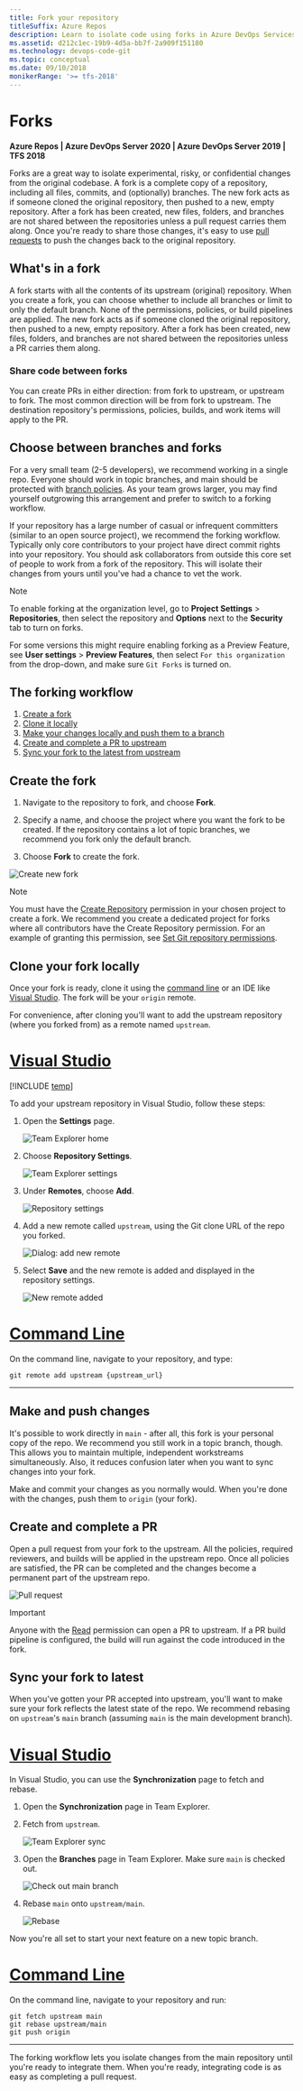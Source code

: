 ```yaml
---
title: Fork your repository
titleSuffix: Azure Repos
description: Learn to isolate code using forks in Azure DevOps Services & TFS
ms.assetid: d212c1ec-19b9-4d5a-bb7f-2a909f151180
ms.technology: devops-code-git 
ms.topic: conceptual
ms.date: 09/10/2018
monikerRange: '>= tfs-2018'
---
```



# Forks

**Azure Repos | Azure DevOps Server 2020 | Azure DevOps Server 2019 | TFS 2018**
 
Forks are a great way to isolate experimental, risky, or confidential changes from the original codebase. A fork is a complete copy of a repository, including all files, commits, and (optionally) branches. The new fork acts as if someone cloned the original repository, then pushed to a new, empty repository.
After a fork has been created, new files, folders, and branches are not shared between the repositories unless a pull request carries them along. Once you're ready to share those changes, it's easy to use [pull requests](pull-requests.md) to push the changes back to the original repository.


## What's in a fork

A fork starts with all the contents of its upstream (original) repository.
When you create a fork, you can choose whether to include all branches or limit to only the default branch.
None of the permissions, policies, or build pipelines are applied.
The new fork acts as if someone cloned the original repository, then pushed to a new, empty repository.
After a fork has been created, new files, folders, and branches are not shared between the repositories unless a PR carries them along.

### Share code between forks

You can create PRs in either direction: from fork to upstream, or upstream to fork.
The most common direction will be from fork to upstream.
The destination repository's permissions, policies, builds, and work items will apply to the PR.

## Choose between branches and forks

For a very small team (2-5 developers), we recommend working in a single repo.
Everyone should work in topic branches, and main should be protected with [branch policies](branch-policies-overview.md).
As your team grows larger, you may find yourself outgrowing this arrangement and prefer to switch to a forking workflow.

If your repository has a large number of casual or infrequent committers (similar to an open source project), we recommend the forking workflow.
Typically only core contributors to your project have direct commit rights into your repository.
You should ask collaborators from outside this core set of people to work from a fork of the repository. 
This will isolate their changes from yours until you've had a chance to vet the work.

> [!NOTE]
> To enable forking at the organization level, go to **Project Settings** > **Repositories**, then select the repository and **Options** next to the **Security** tab to turn on forks.
>
> For some versions this might require enabling forking as a Preview Feature, see **User settings** > **Preview Features**, then select `For this organization` from the drop-down, and make sure `Git Forks` is turned on.

## The forking workflow

1. [Create a fork](#create-fork)
2. [Clone it locally](#clone-locally)
3. [Make your changes locally and push them to a branch](#push-changes)
4. [Create and complete a PR to upstream](#create-pr)
5. [Sync your fork to the latest from upstream](#sync-fork)

<a name="create-fork" />

## Create the fork

1. Navigate to the repository to fork, and choose **Fork**.

2. Specify a name, and choose the project where you want the fork to be created. If the repository contains a lot of topic branches, we recommend you fork only the default branch.

3. Choose **Fork** to create the fork.

![Create new fork](media/forks/create-new-fork.png)

> [!NOTE]
> You must have the [Create Repository](../../organizations/security/permissions.md#git-repository-object-level) permission in your chosen project to create a fork.
> We recommend you create a dedicated project for forks where all contributors have the Create Repository permission. For an example of granting this permission, see [Set Git repository permissions](../../organizations/security/set-git-tfvc-repository-permissions.md#set-git-repository-permissions).

<a name="clone-locally" />

## Clone your fork locally

Once your fork is ready, clone it using the [command line](clone.md?tabs=command-line) or an IDE like [Visual Studio](clone.md).
The fork will be your `origin` remote.

For convenience, after cloning you'll want to add the upstream repository (where you forked from) as a remote named `upstream`.


# [Visual Studio](#tab/visual-studio)

[!INCLUDE [temp](includes/note-new-git-tool.md)]  

To add your upstream repository in Visual Studio, follow these steps:

1. Open the **Settings** page.

   ![Team Explorer home](media/forks/vs-te-home-settings.png)

2. Choose **Repository Settings**.

    ![Team Explorer settings](media/forks/vs-te-settings.png)

3. Under **Remotes**, choose **Add**.

    ![Repository settings](media/forks/vs-te-reposettings.png)

4. Add a new remote called `upstream`, using the Git clone URL of the repo you forked.

    ![Dialog: add new remote](media/forks/vs-te-new-remote.png)

5. Select **Save** and the new remote is added and displayed in the repository settings.

    ![New remote added](media/forks/vs-te-upstream-added.png)

# [Command Line](#tab/command-line)

On the command line, navigate to your repository, and type:

```git remote add upstream {upstream_url}```

---





<a name="push-changes" />

## Make and push changes

It's possible to work directly in `main` - after all, this fork is your personal copy of the repo.
We recommend you still work in a topic branch, though.
This allows you to maintain multiple, independent workstreams simultaneously.
Also, it reduces confusion later when you want to sync changes into your fork.

Make and commit your changes as you normally would.
When you're done with the changes, push them to `origin` (your fork).

<a name="create-pr" />

## Create and complete a PR

Open a pull request from your fork to the upstream.
All the policies, required reviewers, and builds will be applied in the upstream repo.
Once all policies are satisfied, the PR can be completed and the changes become a permanent part of the upstream repo.

![Pull request](media/forks/cross-repo-pr.png)

>[!IMPORTANT]
>Anyone with the [Read](../../organizations/security/permissions.md#git-repository-object-level) permission can open a PR to upstream.
> If a PR build pipeline is configured, the build will run against the code introduced in the fork.

<a name="sync-fork" />

## Sync your fork to latest

When you've gotten your PR accepted into upstream, you'll want to make sure your fork reflects the latest state of the repo.
We recommend rebasing on `upstream`'s `main` branch (assuming `main` is the main development branch).

# [Visual Studio](#tab/visual-studio)

In Visual Studio, you can use the **Synchronization** page to fetch and rebase.

1. Open the **Synchronization** page in Team Explorer.

2. Fetch from `upstream`.

    ![Team Explorer sync](media/forks/vs-te-sync.png)

3. Open the **Branches** page in Team Explorer. Make sure `main` is checked out.

    ![Check out main branch](media/forks/vs-te-master-checked-out.png)

4. Rebase `main` onto `upstream/main`.

    ![Rebase](media/forks/vs-te-rebase.png)

Now you're all set to start your next feature on a new topic branch.

# [Command Line](#tab/command-line)

On the command line, navigate to your repository and run:

```
git fetch upstream main
git rebase upstream/main
git push origin
```

---



The forking workflow lets you isolate changes from the main repository until you're ready to integrate them.
When you're ready, integrating code is as easy as completing a pull request.
